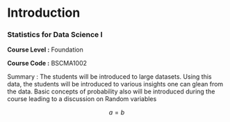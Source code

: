 # Introduction

### Statistics for Data Science I

**Course Level :** Foundation 

**Course Code :** BSCMA1002

Summary : The students will be introduced to large datasets. Using this data, the students will be introduced to various insights one can glean from the data. Basic concepts of probability also will be introduced during the course leading to a discussion on Random variables

$$
a = b
$$




